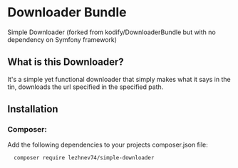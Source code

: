 Downloader Bundle
================

Simple Downloader
(forked from kodify/DownloaderBundle but with no dependency on Symfony framework)

What is this Downloader?
------------------------
It's a simple yet functional downloader that simply makes what it says in the tin, downloads the url
specified in the specified path.

Installation
------------
### Composer:

Add the following dependencies to your projects composer.json file:
      
      composer require lezhnev74/simple-downloader 
      
      
      
      
      
    
